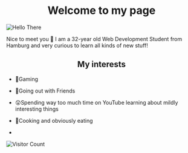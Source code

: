 <h1 align="center">Welcome to my page</h1>

![Hello There](https://media.giphy.com/media/Nx0rz3jtxtEre/giphy.gif)

Nice to meet you 👋 I am a 32-year old Web Development Student from Hamburg and very curious to learn all kinds of new stuff!

<h2 align="center">My interests</h2>

- 👾Gaming

- 🍻Going out with Friends

- 😲Spending way too much time on YouTube learning about mildly interesting things

- 🍕Cooking and obviously eating
- 
![Visitor Count](https://profile-counter.glitch.me/{CorneliusMoe}/count.svg)
